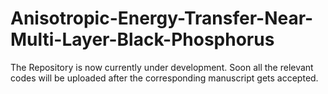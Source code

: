 # Anisotropic-Energy-Transfer-Near-Multi-Layer-Black-Phosphorus

The Repository is now currently under development. Soon all the relevant codes will be uploaded after the corresponding manuscript gets accepted.
